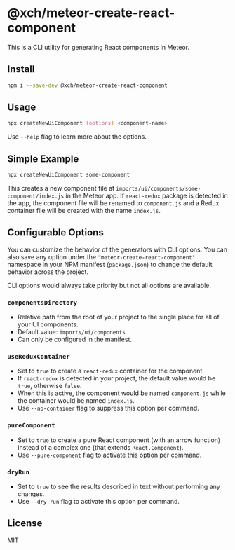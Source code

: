 # @xch/meteor-create-react-component

This is a CLI utility for generating React components in Meteor.

## Install

```Bash
npm i --save-dev @xch/meteor-create-react-component
```

## Usage

```Bash
npx createNewUiComponent [options] <component-name>
```

Use `--help` flag to learn more about the options.

## Simple Example

```Bash
npx createNewUiComponent some-component
```

This creates a new component file at `imports/ui/components/some-component/index.js` in the Meteor app. If `react-redux` package is detected in the app, the component file will be renamed to `component.js` and a Redux container file will be created with the name `index.js`.

## Configurable Options

You can customize the behavior of the generators with CLI options. You can also save any option under the `"meteor-create-react-component"` namespace in your NPM manifest (`package.json`) to change the default behavior across the project.

CLI options would always take priority but not all options are available.

### `componentsDirectory`

- Relative path from the root of your project to the single place for all of your UI components.
- Default value: `imports/ui/components`.
- Can only be configured in the manifest.

### `useReduxContainer`

- Set to `true` to create a `react-redux` container for the component.
- If `react-redux` is detected in your project, the default value would be `true`, otherwise `false`.
- When this is active, the component would be named `component.js` while the container would be named `index.js`.
- Use `--no-container` flag to suppress this option per command.

### `pureComponent`

- Set to `true` to create a pure React component (with an arrow function) instead of a complex one (that extends `React.Component`).
- Use `--pure-component` flag to activate this option per command.

### `dryRun`

- Set to `true` to see the results described in text without performing any changes.
- Use `--dry-run` flag to activate this option per command.

## License

MIT

